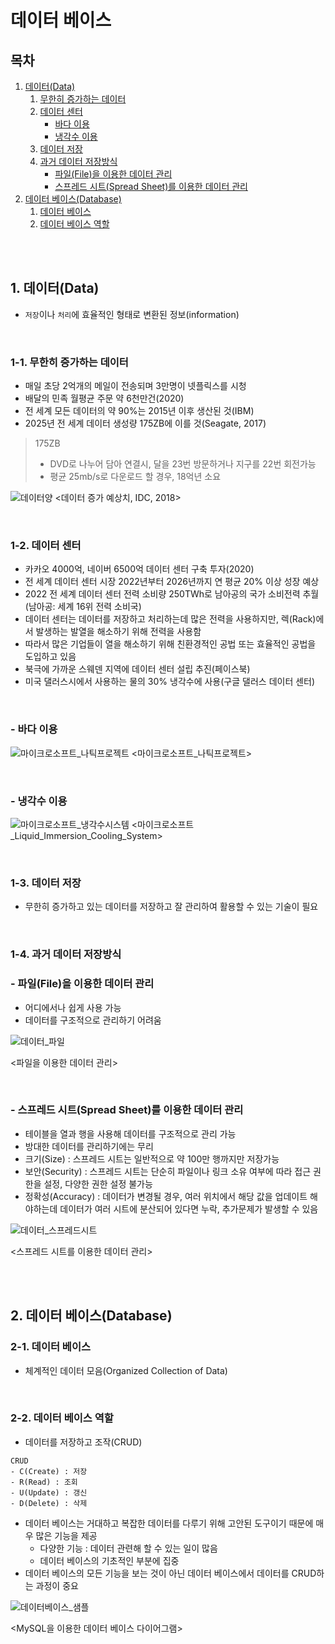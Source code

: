 # 데이터 베이스

## 목차

1. [데이터(Data)](#1-데이터data)
    1. [무한히 증가하는 데이터](#1-1-무한히-증가하는-데이터)
    2. [데이터 센터](#1-2-데이터-센터)
        - [바다 이용](#바다-이용)
        - [냉각수 이용](#냉각수-이용)
    3. [데이터 저장](#1-3-데이터-저장)
    4. [과거 데이터 저장방식](#1-4-과거-데이터-저장방식)
        - [파일(File)을 이용한 데이터 관리](#파일file을-이용한-데이터-관리)
        - [스프레드 시트(Spread Sheet)를 이용한 데이터 관리](#스프레드-시트spread-sheet를-이용한-데이터-관리)
2. [데이터 베이스(Database)](#2-데이터-베이스database)
    1. [데이터 베이스](#2-1-데이터-베이스)
    2. [데이터 베이스 역할](#2-2-데이터-베이스-역할)

<br>
<br>

## 1. 데이터(Data)

-   `저장`이나 `처리`에 효율적인 형태로 변환된 정보(information)

<br>

### 1-1. 무한히 증가하는 데이터

-   매일 초당 2억개의 메일이 전송되며 3만명이 넷플릭스를 시청
-   배달의 민족 월평균 주문 약 6천만건(2020)
-   전 세계 모든 데이터의 약 90%는 2015년 이후 생산된 것(IBM)
-   2025년 전 세계 데이터 생성량 175ZB에 이를 것(Seagate, 2017)

> 175ZB
>
> -   DVD로 나누어 담아 연결시, 달을 23번 방문하거나 지구를 22번 회전가능
> -   평균 25mb/s로 다운로드 할 경우, 18억년 소요

![데이터양](../assets/img/DB_data.jpg)
<데이터 증가 예상치, IDC, 2018>

<br>

### 1-2. 데이터 센터

-   카카오 4000억, 네이버 6500억 데이터 센터 구축 투자(2020)
-   전 세계 데이터 센터 시장 2022년부터 2026년까지 연 평균 20% 이상 성장 예상
-   2022 전 세계 데이터 센터 전력 소비량 250TWh로 남아공의 국가 소비전력 추월(남아공: 세계 16위 전력 소비국)
-   데이터 센터는 데이터를 저장하고 처리하는데 많은 전력을 사용하지만, 렉(Rack)에서 발생하는 발열을 해소하기 위해 전력을 사용함
-   따라서 많은 기업들이 열을 해소하기 위해 친환경적인 공법 또는 효율적인 공법을 도입하고 있음
-   북극에 가까운 스웨덴 지역에 데이터 센터 설립 추진(페이스북)
-   미국 댈러스시에서 사용하는 물의 30% 냉각수에 사용(구글 댈러스 데이터 센터)

<br>

### - 바다 이용

![마이크로소프트_나틱프로젝트](../assets/img/DB_microsoft_project_natick.jpg)
<마이크로소프트\_나틱프로젝트>

<br>

### - 냉각수 이용

![마이크로소프트_냉각수시스템](../assets/img/DB_microsoft_liquid_cooling_system.jpg)
<마이크로소프트\_Liquid_Immersion_Cooling_System>

<br>

### 1-3. 데이터 저장

-   무한히 증가하고 있는 데이터를 저장하고 잘 관리하여 활용할 수 있는 기술이 필요

<br>

### 1-4. 과거 데이터 저장방식

### - 파일(File)을 이용한 데이터 관리

-   어디에서나 쉽게 사용 가능
-   데이터를 구조적으로 관리하기 어려움

![데이터_파일](../assets/img/DB_file.png)

<파일을 이용한 데이터 관리>

<br>

### - 스프레드 시트(Spread Sheet)를 이용한 데이터 관리

-   테이블을 열과 행을 사용해 데이터를 구조적으로 관리 가능
-   방대한 데이터를 관리하기에는 무리
-   크기(Size) : 스프레드 시트는 일반적으로 약 100만 행까지만 저장가능
-   보안(Security) : 스프레드 시트는 단순히 파일이나 링크 소유 여부에 따라 접근 권한을 설정, 다양한 권한 설정 불가능
-   정확성(Accuracy) : 데이터가 변경될 경우, 여러 위치에서 해당 값을 업데이트 해야하는데 데이터가 여러 시트에 분산되어 있다면 누락, 추가문제가 발생할 수 있음

![데이터_스프레드시트](../assets/img/DB_spread_sheet.png)

<스프레드 시트를 이용한 데이터 관리>

<br>
<br>

## 2. 데이터 베이스(Database)

### 2-1. 데이터 베이스

-   체계적인 데이터 모음(Organized Collection of Data)

<br>

### 2-2. 데이터 베이스 역할

-   데이터를 저장하고 조작(CRUD)

```
CRUD
- C(Create) : 저장
- R(Read) : 조회
- U(Update) : 갱신
- D(Delete) : 삭제
```

-   데이터 베이스는 거대하고 복잡한 데이터를 다루기 위해 고안된 도구이기 때문에 매우 많은 기능을 제공
    -   다양한 기능 : 데이터 관련해 할 수 있는 일이 많음
    -   데이터 베이스의 기초적인 부분에 집중
-   데이터 베이스의 모든 기능을 보는 것이 아닌 데이터 베이스에서 데이터를 CRUD하는 과정이 중요

![데이터베이스_샘플](../assets/img/DB_database_sample.png)

<MySQL을 이용한 데이터 베이스 다이어그램>
